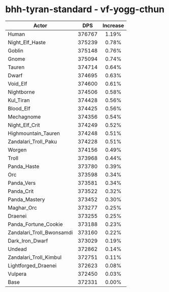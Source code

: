 # bhh-tyran-standard - vf-yogg-cthun
| Actor | DPS | Increase |
|---|:---:|:---:|
|Human|376767|1.19%|
|Night_Elf_Haste|375239|0.78%|
|Goblin|375148|0.76%|
|Gnome|375094|0.74%|
|Tauren|374714|0.64%|
|Dwarf|374695|0.63%|
|Void_Elf|374600|0.61%|
|Nightborne|374506|0.58%|
|Kul_Tiran|374428|0.56%|
|Blood_Elf|374425|0.56%|
|Mechagnome|374356|0.54%|
|Night_Elf_Crit|374249|0.52%|
|Highmountain_Tauren|374248|0.51%|
|Zandalari_Troll_Paku|374228|0.51%|
|Worgen|374156|0.49%|
|Troll|373968|0.44%|
|Panda_Haste|373780|0.39%|
|Orc|373598|0.34%|
|Panda_Vers|373581|0.34%|
|Panda_Crit|373522|0.32%|
|Panda_Mastery|373452|0.30%|
|Maghar_Orc|373277|0.25%|
|Draenei|373255|0.25%|
|Panda_Fortune_Cookie|373188|0.23%|
|Zandalari_Troll_Bwonsamdi|373160|0.22%|
|Dark_Iron_Dwarf|373029|0.19%|
|Undead|372862|0.14%|
|Zandalari_Troll_Kimbul|372751|0.11%|
|Lightforged_Draenei|372623|0.08%|
|Vulpera|372450|0.03%|
|Base|372331|0.00%|
